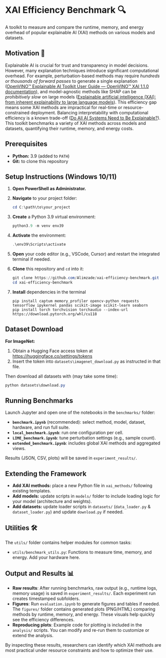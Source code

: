 ﻿# XAI Efficiency Benchmark 🔍

A toolkit to measure and compare the runtime, memory, and energy overhead of popular explainable AI (XAI) methods on various models and datasets.

## Motivation 🎯

Explainable AI is crucial for trust and transparency in model decisions. However, many explanation techniques introduce significant computational overhead. For example, perturbation-based methods may require *hundreds or thousands of forward passes* to generate a single explanation ([OpenVINO™ Explainable AI Toolkit User Guide — OpenVINO™ XAI 1.1.0 documentation](https://openvinotoolkit.github.io/openvino_xai/stable/user-guide.html#:~:text=%2A%20Flexible%20,Cons)), and model-agnostic methods like SHAP can be *prohibitively slow* on large models ([Explainable artificial intelligence (XAI): from inherent explainability to large language models](https://arxiv.org/html/2501.09967v1#:~:text=Also%2C%20the%20computational%20overhead%20when,In%20addition%2C%20model)). This efficiency gap means some XAI methods are impractical for real-time or resource-constrained deployment. Balancing interpretability with computational efficiency is a known trade-off ([Do All AI Systems Need to Be Explainable?](https://ssir.org/articles/entry/do_ai_systems_need_to_be_explainable#:~:text=5.%20The%20trade,When)). This toolkit benchmarks a variety of XAI methods across models and datasets, quantifying their runtime, memory, and energy costs.

## Prerequisites

- **Python:** 3.9 (added to `PATH`)
- **Git:** to clone this repository

## Setup Instructions (Windows 10/11)

1. **Open PowerShell as Administrator.**
   
3. **Navigate** to your project folder:
   ```powershell
   cd C:\path\to\your_project
   ```
4. **Create** a Python 3.9 virtual environment:
   ```powershell
   python3.9 -m venv env39
   ```
5. **Activate** the environment:
   ```powershell
   .\env39\Scripts\activate
   ```
6. **Open** your code editor (e.g., VSCode, Cursor) and restart the integrated terminal if needed.
7. **Clone** this repository and `cd` into it:
   ```powershell
   git clone https://github.com/Alimzade/xai-efficiency-benchmark.git
   cd xai-efficiency-benchmark
   ```
8. **Install** dependencies in the terminal
   ```
   pip install captum memory_profiler opencv-python requests tensorflow ipykernel pandas scikit-image scikit-learn seaborn
   pip install torch torchvision torchaudio --index-url https://download.pytorch.org/whl/cu118
   ```

## Dataset Download

**For ImageNet:**
1. Obtain a Hugging Face access token at https://huggingface.co/settings/tokens
2. Insert the token into `datasets\imagenet_download.py` as instructed in that file.

Then download all datasets with (may take some time):

```powershell
python datasets\download.py
```
   

## Running Benchmarks

Launch Jupyter and open one of the notebooks in the `benchmarks/` folder:

- **`benchmark.ipynb`** (recommended): select method, model, dataset, hardware, and run full suite.
- **`local_benchmark.ipynb`**: run one configuration per cell.
- **`LIME_benchmark.ipynb`**: tune perturbation settings (e.g., sample count).
- **`extended_benchmark.ipynb`**: includes global XAI methods and aggregated views.

Results (JSON, CSV, plots) will be saved in `experiment_results/`.

## Extending the Framework

- **Add XAI methods:** place a new Python file in `xai_methods/` following existing templates.
- **Add models:** update scripts in `models/` folder to include loading logic for your model (architecture and weights).
- **Add datasets:** update loader scripts in `datasets/` (`data_loader.py` & `dataset_loader.py`) and update `download.py` if needed.


## Utilities 🛠️

The `utils/` folder contains helper modules for common tasks:

- `utils/benchmark_utils.py`: Functions to measure time, memory, and energy. Add your hardware here. 


## Output and Results 📊

- **Raw results**: After running benchmarks, raw output (e.g., runtime logs, memory usage) is saved in `experiment_results/`. Each experiment run creates timestamped subfolders.  
- **Figures**: Run `evaluation.ipynb` to generate figures and tables if needed. The `figures/` folder contains generated plots (PNG/HTML) comparing methods by runtime, memory, and energy. These visuals help quickly see the efficiency differences.  
- **Reproducing plots**: Example code for plotting is included in the `analysis/` scripts. You can modify and re-run them to customize or extend the analysis.  

By inspecting these results, researchers can identify which XAI methods are most practical under resource constraints and how to optimize their use.



